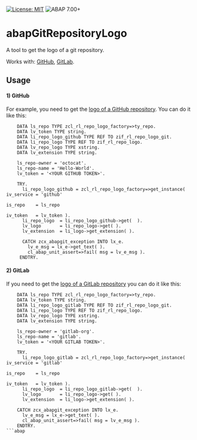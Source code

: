 [![License: MIT](https://img.shields.io/badge/License-MIT-yellow.svg)](https://github.com/victorizbitskiy/zconcurrency_api/blob/main/LICENSE)
![ABAP 7.00+](https://img.shields.io/badge/ABAP-7.02%2B-brightgreen)

# abapGitRepositoryLogo
A tool to get the logo of a git repository.

Works with: [GitHub](https://github.com/), [GitLab](https://gitlab.com/).

## Usage
#### 1) GitHub
For example, you need to get the [logo of a GitHub repository](https://docs.github.com/en/github/administering-a-repository/managing-repository-settings/customizing-your-repositorys-social-media-preview). You can do it like this:
```abap
    DATA ls_repo TYPE zcl_rl_repo_logo_factory=>ty_repo.
    DATA lv_token TYPE string.
    DATA li_repo_logo_github TYPE REF TO zif_rl_repo_logo_git.
    DATA li_repo_logo TYPE REF TO zif_rl_repo_logo.
    DATA lv_repo_logo TYPE xstring.
    DATA lv_extension TYPE string.
    
    ls_repo-owner = 'octocat'.
    ls_repo-name = 'Hello-World'.
    lv_token = '<YOUR GITHUB TOKEN>'.
    
    TRY.
      li_repo_logo_github = zcl_rl_repo_logo_factory=>get_instance( iv_service = 'github'
                                                                    is_repo    = ls_repo
                                                                    iv_token   = lv_token ).                                   
      li_repo_logo  = li_repo_logo_github->get(  ).
      lv_logo       = li_repo_logo->get( ).
      lv_extension  = li_logo->get_extension( ).
      
      CATCH zcx_abapgit_exception INTO lx_e.
        lv_e_msg = lx_e->get_text( ).
        cl_abap_unit_assert=>fail( msg = lv_e_msg ).
     ENDTRY.
````
#### 2) GitLab
If you need to get the [logo of a GitLab repository](https://docs.gitlab.com/ee/user/project/settings/) you can do it like this:
```abap
    DATA ls_repo TYPE zcl_rl_repo_logo_factory=>ty_repo.
    DATA lv_token TYPE string.
    DATA li_repo_logo_gitlab TYPE REF TO zif_rl_repo_logo_git.
    DATA li_repo_logo TYPE REF TO zif_rl_repo_logo.
    DATA lv_repo_logo TYPE xstring.
    DATA lv_extension TYPE string.
    
    ls_repo-owner = 'gitlab-org'.
    ls_repo-name = 'gitlab'.
    lv_token = '<YOUR GITLAB TOKEN>'.
    
    TRY.
      li_repo_logo_gitlab = zcl_rl_repo_logo_factory=>get_instance( iv_service = 'gitlab'
                                                                    is_repo    = ls_repo
                                                                    iv_token   = lv_token ).                                   
      li_repo_logo  = li_repo_logo_gitlab->get(  ).
      lv_logo       = li_repo_logo->get( ).
      lv_extension  = li_logo->get_extension( ).
   
    CATCH zcx_abapgit_exception INTO lx_e.
      lv_e_msg = lx_e->get_text( ).
      cl_abap_unit_assert=>fail( msg = lv_e_msg ).
    ENDTRY.
```abap
